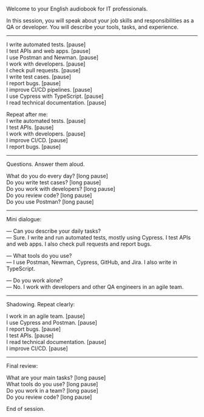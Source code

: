 Welcome to your English audiobook for IT professionals.

In this session, you will speak about your job skills and responsibilities as a QA or developer.
You will describe your tools, tasks, and experience.

---

I write automated tests. [pause]  
I test APIs and web apps. [pause]  
I use Postman and Newman. [pause]  
I work with developers. [pause]  
I check pull requests. [pause]  
I write test cases. [pause]  
I report bugs. [pause]  
I improve CI/CD pipelines. [pause]  
I use Cypress with TypeScript. [pause]  
I read technical documentation. [pause]

Repeat after me:  
I write automated tests. [pause]  
I test APIs. [pause]  
I work with developers. [pause]  
I improve CI/CD. [pause]  
I report bugs. [pause]

---

Questions. Answer them aloud.

What do you do every day? [long pause]  
Do you write test cases? [long pause]  
Do you work with developers? [long pause]  
Do you review code? [long pause]  
Do you use Postman? [long pause]

---

Mini dialogue:

— Can you describe your daily tasks?  
— Sure. I write and run automated tests, mostly using Cypress. I test APIs and web apps. I also check pull requests and report bugs.

— What tools do you use?  
— I use Postman, Newman, Cypress, GitHub, and Jira. I also write in TypeScript.

— Do you work alone?  
— No. I work with developers and other QA engineers in an agile team.

---

Shadowing. Repeat clearly:

I work in an agile team. [pause]  
I use Cypress and Postman. [pause]  
I report bugs. [pause]  
I test APIs. [pause]  
I read technical documentation. [pause]  
I improve CI/CD. [pause]

---

Final review:

What are your main tasks? [long pause]  
What tools do you use? [long pause]  
Do you work in a team? [long pause]  
Do you review code? [long pause]

End of session.
